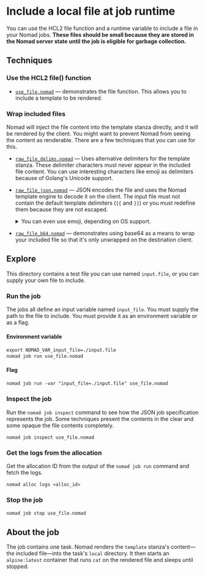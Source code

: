 # Include a local file at job runtime

You can use the HCL2 file function and a runtime variable to include a file in
your Nomad jobs. **These files should be small because they are stored in the
Nomad server state until the job is eligible for garbage collection.**

## Techniques

### Use the HCL2 file() function

- [`use_file.nomad`] — demonstrates the file function. This allows you to include
a template to be rendered.

### Wrap included files

Nomad will inject the file content into the template stanza directly, and it
will be rendered by the client. You might want to prevent Nomad from seeing
the content as renderable. There are a few techniques that you can use for
this.

- [`raw_file_delims.nomad`] — Uses alternative delimiters for the template
  stanza. These delimiter characters must never appear in the included file
  content. You can use interesting characters like emoji as delimiters
  because of Golang's Unicode support.

- [`raw_file_json.nomad`] — JSON encodes the file and uses the Nomad template
  engine to decode it on the client. The input file must not contain the default
  template delimiters (`{{` and `}}`) or you must redefine them because they are
  not escaped.
  <details> <summary>You can even use emoji, depending on OS support.</summary>

  !["Image of the Nomad UI's job definition tab showing the "prohibited" emoji as LedtDelimiter and RightDelimiter"](doc/emoji-delimiters.png "Emoji are fun and functional.")

  </details>

- [`raw_file_b64.nomad`] — demonstrates using base64 as a means to wrap your
  included file so that it's only unwrapped on the destination client.

## Explore

This directory contains a test file you can use named `input.file`, or you can
supply your own file to include.

### Run the job

The jobs all define an input variable named `input_file`. You must supply the
path to the file to include. You must provide it as an environment variable or
as a flag. 

#### Environment variable

```shell
export NOMAD_VAR_input_file=./input.file
nomad job run use_file.nomad
```

#### Flag

```shell
nomad job run -var "input_file=./input.file" use_file.nomad
```

### Inspect the job

Run the `nomad job inspect` command to see how the JSON job specification
represents the job. Some techniques present the contents in the clear and
some opaque the file contents completely.

```shell
nomad job inspect use_file.nomad
```

### Get the logs from the allocation

Get the allocation ID from the output of the `nomad job run` command and fetch
the logs.

```shell
nomad alloc logs «alloc_id»
```

### Stop the job

```shell
nomad job stop use_file.nomad
```

## About the job

The job contains one task. Nomad renders the `template` stanza's content—the
included file—into the task's `local` directory. It then starts an
`alpine:latest` container that runs `cat` on the rendered file and sleeps
until stopped.

[`use_file.nomad`]: ./use_file.nomad
[`raw_file_delims.nomad`]: ./raw_file_delims.nomad
[`raw_file_json.nomad`]: ./raw_file_json.nomad
[`raw_file_b64.nomad`]: ./raw_file_b64.nomad
